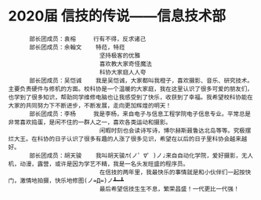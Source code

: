 # 2020届 信技的传说——信息技术部
          部长团成员：袁榕     行有不得，反求诸己
          部长团成员：余翰文    特菈，特菈
                              坚持极客的优雅
                              喜欢教大家奇怪魔法
                              科协大家庭人人夸
          部长团成员：吴恺诚    我是吴恺诚，大家都叫我橙子，喜欢摄影、音乐、研究技术。主要负责硬件与修机的方面。校科协是一个温暖的大家庭，我在这里认识了很多可爱的朋友们，也学到了很多知识，帮助同学维修电脑也让我感受到了快乐，收获到了幸福。我希望校科协能在大家的共同努力下不断进步，不断发展，走向更加辉煌的明天！
          部长团成员：李杨     我是李杨，来自电子与信息工程学院电子信息专业。平常总是非常喜欢捣蛋，是闲不住的一群人之一，喜欢各类运动和摄影。
                              闲暇时刻也会读诗写诗，博尔赫斯聂鲁达北岛等等。究极摆烂大王。在科协的日子认识了很多有趣的人涨了很多见识，希望在以后的日子里科协会越来越好。
          部长团成员：胡天骏    我叫胡天骏♬(ノ゜∇゜)ノ♩来自自动化学院，爱好摄影，无人机，动漫，露营，或许是因为学艺不精，我是一名头发旺盛的程序员。
                              在信技的两年里，我最快乐的事情就是和小伙伴们一起按快门，激情地拍摄，快乐地修图(ノ=Д=)ノ┻━┻
                              最后希望信技生生不息，繁荣昌盛！一代更比一代强！

